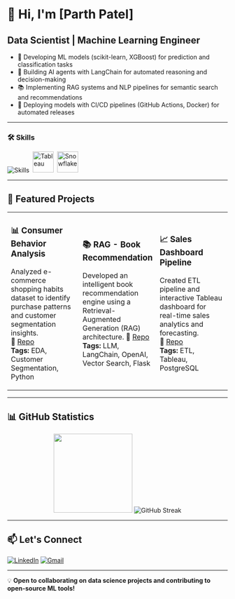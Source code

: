 # 👋 Hi, I'm [Parth Patel]

## Data Scientist | Machine Learning Engineer

- 🤖 Developing ML models (scikit-learn, XGBoost) for prediction and classification tasks
- 🧠 Building AI agents with LangChain for automated reasoning and decision-making
- 📚 Implementing RAG systems and NLP pipelines for semantic search and recommendations
- 🚀 Deploying models with CI/CD pipelines (GitHub Actions, Docker) for automated releases

---

### 🛠️ Skills

<p align="left">
<img src="https://skillicons.dev/icons?i=python,postgres,docker,github,aws,gcp,fastapi,flask" alt="Skills" />
<img src="https://cdn.worldvectorlogo.com/logos/tableau-software.svg" width="48" height="48" alt="Tableau" style="margin-left: 4px;" />
<img src="https://www.vectorlogo.zone/logos/snowflake/snowflake-icon.svg" width="48" height="48" alt="Snowflake" style="margin-left: 4px;" />
</p>

---

## 🚀 Featured Projects

<table>
<tr>
<td width="33%">

### 📊 Consumer Behavior Analysis
Analyzed e-commerce shopping habits dataset to identify purchase patterns and customer segmentation insights.  
🔗 [Repo](https://github.com/patelandpatel/Consumer-Behavior-and-Shopping-Habits-Dataset)  
**Tags:** EDA, Customer Segmentation, Python

</td>
<td width="33%">

### 📚 RAG - Book Recommendation
Developed an intelligent book recommendation engine using a Retrieval-Augmented Generation (RAG) architecture. 
🔗 [Repo](https://github.com/patelandpatel/RAG_Book_Recommendation)
**Tags:** LLM, LangChain, OpenAI, Vector Search, Flask

</td>
<td width="33%">

### 📈 Sales Dashboard Pipeline
Created ETL pipeline and interactive Tableau dashboard for real-time sales analytics and forecasting.  
🔗 [Repo](https://github.com/patelandpatel/your-repo-name)  
**Tags:** ETL, Tableau, PostgreSQL

</td>
</tr>
</table>

---

## 📊 GitHub Statistics
<!-- 
<div align="center">
  <img height="180em" src="https://github-readme-stats.vercel.app/api?username=patelandpatel&show_icons=true&theme=tokyonight&include_all_commits=true&count_private=true&hide_border=true"/>
  <img height="180em" src="https://github-readme-stats.vercel.app/api/top-langs/?username=patelandpatel&layout=compact&langs_count=8&theme=tokyonight&hide_border=true"/>
</div>-->

<div align="center">
  <img height="180em" src="https://github-readme-stats.vercel.app/api/top-langs/?username=patelandpatel&layout=compact&langs_count=8&theme=tokyonight&hide_border=true"/>
  <img src="https://github-readme-streak-stats.herokuapp.com/?user=patelandpatel&theme=tokyonight&hide_border=true" alt="GitHub Streak"/>
</div>

---

## 📫 Let's Connect

[![LinkedIn](https://img.shields.io/badge/LinkedIn-0077B5?style=plastic&logo=linkedin&logoColor=white)](https://www.linkedin.com/in/PatelParth24/)
[![Gmail](https://img.shields.io/badge/Gmail-D14836?style=plastic&logo=gmail&logoColor=white)](mailto:Parth.Patel@my.utsa.edu)
<!-- [![Portfolio](https://img.shields.io/badge/Portfolio-000000?style=for-the-badge&logo=About.me&logoColor=white)](https://yourportfolio.com) -->

---

💡 **Open to collaborating on data science projects and contributing to open-source ML tools!**
